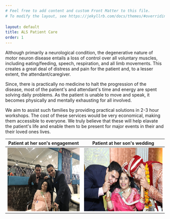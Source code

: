 ```yaml
---
# Feel free to add content and custom Front Matter to this file.
# To modify the layout, see https://jekyllrb.com/docs/themes/#overriding-theme-defaults

layout: default
title: ALS Patient Care
order: 1
---
```

<head>
    <link rel="icon" href="/favicon.ico" type="image/x-icon" />
    <link rel="icon" href="favicon.ico" type="image/x-icon" />
    <link rel="icon" href="/favicon.ico" type="image/ico" />
    <link rel="icon" href="favicon.ico" type="image/ico" />
    <link rel="shortcut icon" href="/favicon.ico" type="image/x-icon" />
</head>
Although primarily a neurological condition, the degenerative nature of motor neuron disease entails a loss of control over all voluntary muscles, including eating/feeding, speech, respiration, and all limb movements. This creates a great deal of distress and pain for the patient and, to a lesser extent, the attendant/caregiver.

Since, there is practically no medicine to halt the progression of the disease, most of the patient's and attendant's time and energy are spent solving daily problems. As the patient is unable to move and speak, it becomes physically and mentally exhausting for all involved.

We aim to assist such families by providing practical solutions in 2-3 hour workshops. The cost of these services would be very economical, making them accessible to everyone. We truly believe that these will help elavate the patient's life and enable them to be present for major events in their and their loved ones lives. 



Patient at her son's engagement| Patient at her son's wedding
:---: | :---:
<img src="/img/engagement.jpg" height="200px">| <img src="/img/wedding.jpg" height="200px">
